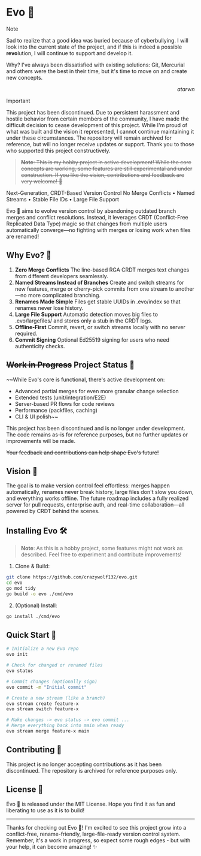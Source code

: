 # Evo 🌿

> [!NOTE]
> Sad to realize that a good idea was buried because of cyberbullying. I will look into the current state of the project, and if this is indeed a possible **revo**lution, I will continue to support and develop it.
> 
> Why? I've always been dissatisfied with existing solutions: Git, Mercurial and others were the best in their time, but it's time to move on and create new concepts.
>
> <p align="right"><i>atarwn</i></p>

> [!IMPORTANT]
> This project has been discontinued. Due to persistent harassment and hostile behavior from certain members of the community, I have made the difficult decision to cease development of this project. While I'm proud of what was built and the vision it represented, I cannot continue maintaining it under these circumstances. The repository will remain archived for reference, but will no longer receive updates or support. Thank you to those who supported this project constructively.

> ~~**Note**: This is my hobby project in active development! While the core concepts are working, some features are still experimental and under construction. If you like the vision, contributions and feedback are very welcome! 🚧~~

Next-Generation, CRDT-Based Version Control
No Merge Conflicts • Named Streams • Stable File IDs • Large File Support

Evo 🌿 aims to evolve version control by abandoning outdated branch merges and conflict resolutions. Instead, it leverages CRDT (Conflict-Free Replicated Data Type) magic so that changes from multiple users automatically converge—no fighting with merges or losing work when files are renamed!

## Why Evo? 🌿

1. **Zero Merge Conflicts**
   The line-based RGA CRDT merges text changes from different developers seamlessly.
2. **Named Streams Instead of Branches**
   Create and switch streams for new features, merge or cherry-pick commits from one stream to another—no more complicated branching.
3. **Renames Made Simple**
   Files get stable UUIDs in .evo/index so that renames never lose history.
4. **Large File Support**
   Automatic detection moves big files to .evo/largefiles/ and stores only a stub in the CRDT logs.
5. **Offline-First**
   Commit, revert, or switch streams locally with no server required.
6. **Commit Signing**
   Optional Ed25519 signing for users who need authenticity checks.

## ~~Work in Progress~~ Project Status 🌿

~~While Evo's core is functional, there's active development on:
- Advanced partial merges for even more granular change selection
- Extended tests (unit/integration/E2E)
- Server-based PR flows for code reviews
- Performance (packfiles, caching)
- CLI & UI polish~~

This project has been discontinued and is no longer under development. The code remains as-is for reference purposes, but no further updates or improvements will be made.

~~Your feedback and contributions can help shape Evo's future!~~

## Vision 🌿

The goal is to make version control feel effortless: merges happen automatically, renames never break history, large files don't slow you down, and everything works offline. The future roadmap includes a fully realized server for pull requests, enterprise auth, and real-time collaboration—all powered by CRDT behind the scenes.

## Installing Evo 🛠️

> **Note**: As this is a hobby project, some features might not work as described. Feel free to experiment and contribute improvements!

1. Clone & Build:
```bash
git clone https://github.com/crazywolf132/evo.git
cd evo
go mod tidy
go build -o evo ./cmd/evo
```

2. (Optional) Install:
```bash
go install ./cmd/evo
```

## Quick Start 🚀

```bash
# Initialize a new Evo repo
evo init

# Check for changed or renamed files
evo status

# Commit changes (optionally sign)
evo commit -m "Initial commit"

# Create a new stream (like a branch)
evo stream create feature-x
evo stream switch feature-x

# Make changes -> evo status -> evo commit ...
# Merge everything back into main when ready
evo stream merge feature-x main
```

## Contributing 💪

This project is no longer accepting contributions as it has been discontinued. The repository is archived for reference purposes only.

## License 📜

Evo 🌿 is released under the MIT License. Hope you find it as fun and liberating to use as it is to build!

---

Thanks for checking out Evo 🌿! I'm excited to see this project grow into a conflict-free, rename-friendly, large-file-ready version control system. Remember, it's a work in progress, so expect some rough edges - but with your help, it can become amazing! ✨
